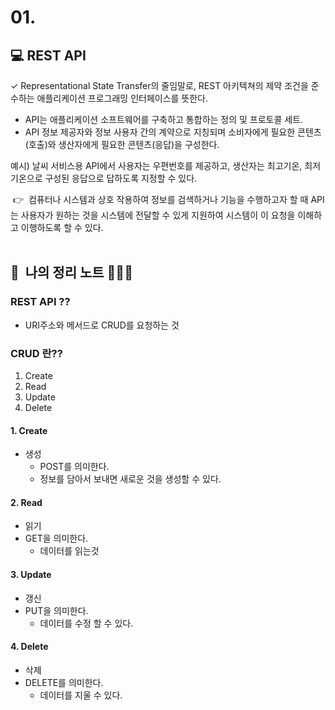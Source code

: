 # 01.

## 💻 REST API

✓ Representational State Transfer의 줄임말로, REST 아키텍쳐의 제약 조건을 준수하는 애플리케이션 프로그래밍 인터페이스를 뜻한다.
<br>

- API는 애플리케이션 소프트웨어를 구축하고 통합하는 정의 및 프로토콜 세트.
- API 정보 제공자와 정보 사용자 간의 계약으로 지칭되며 소비자에게 필요한 콘텐츠(호출)와 생산자에게 필요한 콘텐츠(응답)을 구성한다.
  <br>

예시) 날씨 서비스용 API에서 사용자는 우편번호를 제공하고, 생산자는 최고기온, 최저기온으로 구성된 응답으로 답하도록 지정할 수 있다.

&nbsp;👉&nbsp; 컴퓨터나 시스템과 상호 작용하여 정보를 검색하거나 기능을 수행하고자 할 때 API는 사용자가 원하는 것을 시스템에 전달할 수 있게 지원하여 시스템이 이 요청을 이해하고 이행하도록 할 수 있다.
<br>
&nbsp;

## 📝&nbsp;&nbsp;나의 정리 노트 👩🏻‍💻

### REST API ??

- URI주소와 메서드로 CRUD를 요청하는 것
  <br>

### CRUD 란??

1. Create
2. Read
3. Update
4. Delete

#### 1. Create

- 생성
  - POST를 의미한다.
  - 정보를 담아서 보내면 새로운 것을 생성할 수 있다.

#### 2. Read

- 읽기
- GET을 의미한다.
  - 데이터를 읽는것

#### 3. Update

- 갱신
- PUT을 의미한다.
  - 데이터를 수정 할 수 있다.

#### 4. Delete

- 삭제
- DELETE를 의미한다.
  - 데이터를 지울 수 있다.
